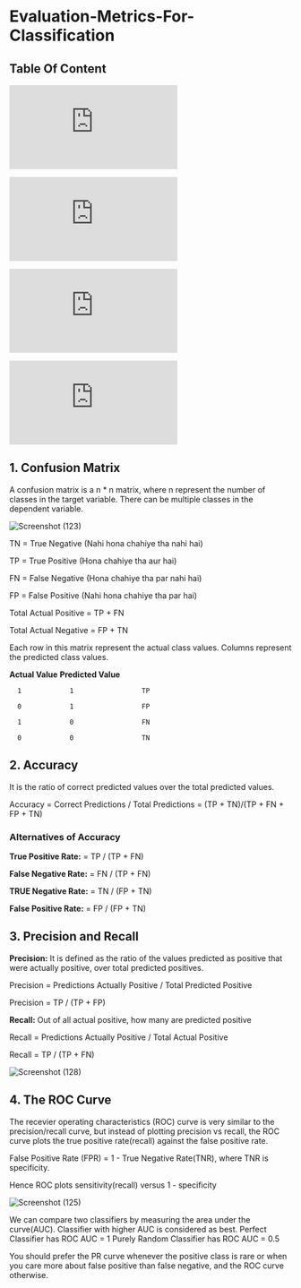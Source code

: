 # Evaluation-Metrics-For-Classification

## Table Of Content

![1. Confusion Matrix](https://github.com/ujjwal-dhiman-ai/Evaluation-Metrics-For-Classification/blob/main/README.md#1-confusion-matrix)

![2. Accuracy](https://github.com/ujjwal-dhiman-ai/Evaluation-Metrics-For-Classification/blob/main/README.md#2-accuracy)

![3. Precision and Recall](https://github.com/ujjwal-dhiman-ai/Evaluation-Metrics-For-Classification/blob/main/README.md#3-precision-and-recall)

![4. The ROC Curve](https://github.com/ujjwal-dhiman-ai/Evaluation-Metrics-For-Classification/blob/main/README.md#4-the-roc-curve)

## 1. Confusion Matrix

A confusion matrix is a n * n matrix, where n represent the number of classes in the target variable. There can be multiple classes in the dependent variable.

![Screenshot (123)](https://user-images.githubusercontent.com/63502418/116848496-60495080-ac0a-11eb-91bb-8c8d87dfef27.png)

TN = True Negative (Nahi hona chahiye tha nahi hai)

TP = True Positive (Hona chahiye tha aur hai)

FN = False Negative (Hona chahiye tha par nahi hai)

FP = False Positive (Nahi hona chahiye tha par hai)

Total Actual Positive = TP + FN

Total Actual Negative = FP + TN

Each row in this matrix represent the actual class values. Columns represent the predicted class values.

**Actual Value**   **Predicted Value**  

      1            1                 TP
      
      0            1                 FP
      
      1            0                 FN
      
      0            0                 TN

## 2. Accuracy 

It is the ratio of correct predicted values over the total predicted values.

Accuracy = Correct Predictions / Total Predictions = (TP + TN)/(TP + FN + FP + TN)

### Alternatives of  Accuracy

**True Positive Rate:** = TP / (TP + FN)

**False Negative Rate:** = FN / (TP + FN)

**TRUE Negative Rate:** = TN / (FP + TN)

**False Positive Rate:** = FP / (FP + TN)

## 3. Precision and Recall

**Precision:** It is defined as the ratio of the values predicted as positive that were actually positive, over total predicted positives.

Precision = Predictions Actually Positive / Total Predicted Positive

Precision = TP / (TP + FP)

**Recall:** Out of all actual positive, how many are predicted positive

Recall = Predictions Actually Positive / Total Actual Positive

Recall = TP / (TP + FN)

![Screenshot (128)](https://user-images.githubusercontent.com/63502418/116850110-a653e380-ac0d-11eb-80af-8adf0c2c83a3.png)

## 4. The ROC Curve

The recevier operating characteristics (ROC) curve is very similar to the precision/recall curve, but instead of plotting precision vs recall, the ROC curve plots the true positive rate(recall) against the false positive rate.

False Positive Rate (FPR) = 1 - True Negative Rate(TNR), where TNR is specificity.

Hence ROC plots sensitivity(recall) versus 1 - specificity

![Screenshot (125)](https://user-images.githubusercontent.com/63502418/116850014-799fcc00-ac0d-11eb-96df-a56a1c35c866.png)

We can compare two classifiers by measuring the area under the curve(AUC). Classifier with higher AUC is considered as best.
Perfect Classifier has ROC AUC = 1
Purely Random Classifier has ROC AUC = 0.5

You should prefer the PR curve whenever the positive class is rare or when you care more about false positive than false negative, and the ROC curve otherwise.
